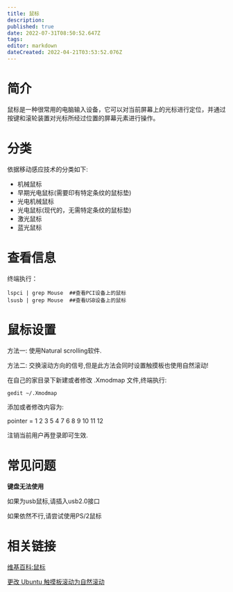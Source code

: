 ```yaml
---
title: 鼠标
description: 
published: true
date: 2022-07-31T08:50:52.647Z
tags: 
editor: markdown
dateCreated: 2022-04-21T03:53:52.076Z
---
```


# 简介
鼠标是一种很常用的电脑输入设备，它可以对当前屏幕上的光标进行定位，并通过按键和滚轮装置对光标所经过位置的屏幕元素进行操作。
# 分类
依据移动感应技术的分类如下:

- 机械鼠标
- 早期光电鼠标(需要印有特定条纹的鼠标垫)
- 光电机械鼠标
- 光电鼠标(现代的，无需特定条纹的鼠标垫)
- 激光鼠标
- 蓝光鼠标

# 查看信息
终端执行：

    lspci | grep Mouse  ##查看PCI设备上的鼠标
    lsusb | grep Mouse  ##查看USB设备上的鼠标

# 鼠标设置

方法一:
使用Natural scrolling软件.

方法二:
交换滚动方向的信号,但是此方法会同时设置触摸板也使用自然滚动!

在自己的家目录下新建或者修改 .Xmodmap 文件,终端执行:

    gedit ~/.Xmodmap

添加或者修改内容为:

 pointer = 1 2 3 5 4 7 6 8 9 10 11 12

注销当前用户再登录即可生效.

# 常见问题
**键盘无法使用**

如果为usb鼠标,请插入usb2.0接口

如果依然不行,请尝试使用PS/2鼠标

# 相关链接
[维基百科:鼠标](http://zh.wikipedia.org/wiki/%E9%BC%A0%E6%A0%87)

[更改 Ubuntu 触摸板滚动为自然滚动](http://liunian.info/add-natural-scrolling-to-ubuntu.html)